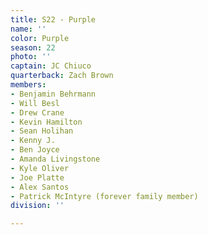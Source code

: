 ```yaml
---
title: S22 - Purple
name: ''
color: Purple
season: 22
photo: ''
captain: JC Chiuco
quarterback: Zach Brown
members:
- Benjamin Behrmann
- Will Besl
- Drew Crane
- Kevin Hamilton
- Sean Holihan
- Kenny J.
- Ben Joyce
- Amanda Livingstone
- Kyle Oliver
- Joe Platte
- Alex Santos
- Patrick McIntyre (forever family member)
division: ''

---
```

